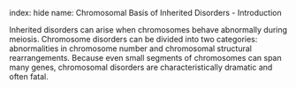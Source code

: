 index: hide
name: Chromosomal Basis of Inherited Disorders - Introduction

Inherited disorders can arise when chromosomes behave abnormally during meiosis. Chromosome disorders can be divided into two categories: abnormalities in chromosome number and chromosomal structural rearrangements. Because even small segments of chromosomes can span many genes, chromosomal disorders are characteristically dramatic and often fatal.
